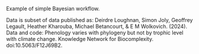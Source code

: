 Example of simple Bayesian workflow.

Data is subset of data published as: 
Deirdre Loughnan, Simon Joly, Geoffrey Legault, Heather Kharouba, Michael Betancourt, & E M Wolkovich. (2024). Data and code: Phenology varies with phylogeny but not by trophic level with climate change. Knowledge Network for Biocomplexity. doi:10.5063/F12J69B2.
